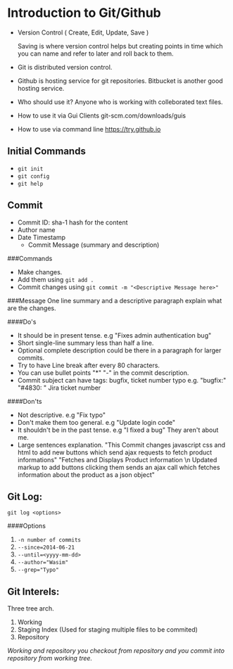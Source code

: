Introduction to Git/Github
===
  - Version Control ( Create, Edit, Update, Save )

    Saving is where version control helps but creating points
      in time which you can name and refer to later and roll back to them.
  - Git is distributed version control.

  - Github is hosting service for git repositories. Bitbucket is
another good hosting service.
  - Who should use it?
    Anyone who is working with colleborated text files.

  - How to use it via Gui Clients git-scm.com/downloads/guis
  - How to use via command line https://try.github.io


Initial Commands
---
- `git init`
- `git config`
- `git help`

Commit
---
- Commit ID: sha-1 hash for the content
- Author name <email id>
- Date Timestamp
  - Commit Message (summary and description)

###Commands
- Make changes.
- Add them using `git add .`
- Commit changes using `git commit -m "<Descriptive Message here>"`

###Message
One line summary and a descriptive paragraph explain what are the changes.

####Do's
- It should be in present tense.
  e.g "Fixes admin authentication bug"
- Short single-line summary less than half a line.
- Optional complete description could be there in a paragraph for larger
  commits.
- Try to have Line break after every 80 characters.
- You can use bullet points "\*" "-" in the commit description.
- Commit subject can have tags: bugfix, ticket number typo
e.g. "bugfix:"
     "#4830: " Jira ticket number

####Don'ts
- Not descriptive.
  e.g "Fix typo"
- Don't make them too general.
  e.g "Update login code"
- It shouldn't be in the past tense.
  e.g "I fixed a bug" They aren't about me.
- Large sentences explanation.
  "This Commit changes javascript css and html to add new buttons which send ajax requests to fetch product informations"
  "Fetches and Displays Product information \n Updated markup to add buttons clicking
them sends an ajax call which fetches information about the product as a json object"


Git Log:
---
`git log <options>`

####Options
1. `-n number of commits`
2. `--since=2014-06-21`
3. `--until=<yyyy-mm-dd>`
4. `--author="Wasim"`
5. `--grep="Typo"`


Git Interels:
---
Three tree arch.

1. Working
2. Staging Index (Used for staging multiple files to be commited)
3. Repository

*Working and repository you checkout from repository and you commit into
repository from working tree.*
